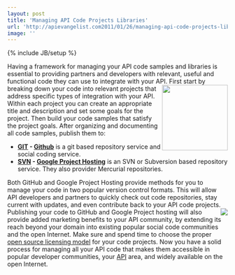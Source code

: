 ```yaml
---
layout: post
title: 'Managing API Code Projects Libraries'
url: 'http://apievangelist.com2011/01/26/managing-api-code-projects-libraries/'
image: ''
---
```

{% include JB/setup %}
Having a framework for managing your API code samples and libraries is essential to providing partners and developers with relevant, useful and functional code they can use to integrate with your API. <a href="http://github.com" target="_blank"><img src="http://kinlane-productions.s3.amazonaws.com/github-logo.png"  width="150" align="right" /></a> First start by breaking down your code into relevant projects that address specific types of integration with your API.
Within each project you can create an appropriate title and description and set some goals for the project.
Then build your code samples that satisfy the project goals. After organizing and documenting all code samples, publish them to:
<ul >
     <li>
          <strong><a href="http://en.wikipedia.org/wiki/Git_(software)" target="_blank">GIT</a> - <a href="https://github.com/" target="_blank">Github</a></strong> is a git based repository service and social coding service.
     </li>
     <li>
          <strong><a href="http://en.wikipedia.org/wiki/Apache_Subversion" target="_blank">SVN</a> - <a href="http://code.google.com/hosting/" target="_blank">Google Project Hosting</a></strong> is an SVN or Subversion based repository service. They also provider Mercurial repositories.
     </li>
</ul>Both GitHub and Google Project Hosting provide methods for you to manage your code in two popular version control formats. This will allow API developers and partners to quickly check out code repositories, stay current with updates, and even contribute back to your API code projects. <a href="http://code.google.com/hosting/" target="_blank"><img src="http://kinlane-productions.s3.amazonaws.com/google-project-hosting/google-project-hosting.png"  align="right" /></a> Publishing your code to GitHub and Google Project hosting will also provide added marketing benefits to your API community, by extending its reach beyond your domain into existing popular social code communities and the open Internet.
Make sure and spend time to choose the proper <a href="http://en.wikipedia.org/wiki/Open-source_license" target="_blank">open source licensing model</a> for your code projects.
Now you have a solid process for managing all your API code that makes them accessible in popular developer communities, your <a href="http://www.apievangelist.com/">API</a> area, and widely available on the open Internet.
